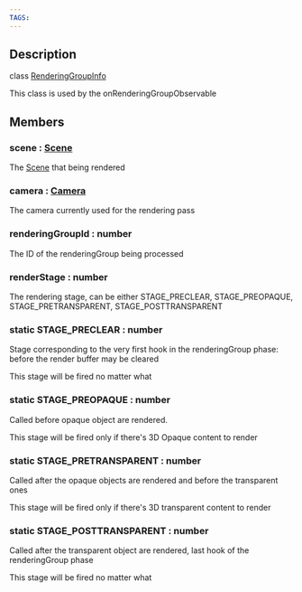```yaml
---
TAGS:
---
```

## Description

class [RenderingGroupInfo](/classes/3.0/RenderingGroupInfo)

This class is used by the onRenderingGroupObservable

## Members

### scene : [Scene](/classes/3.0/Scene)

The [Scene](/classes/3.0/Scene) that being rendered

### camera : [Camera](/classes/3.0/Camera)

The camera currently used for the rendering pass

### renderingGroupId : number

The ID of the renderingGroup being processed

### renderStage : number

The rendering stage, can be either STAGE_PRECLEAR, STAGE_PREOPAQUE, STAGE_PRETRANSPARENT, STAGE_POSTTRANSPARENT

### static STAGE_PRECLEAR : number

Stage corresponding to the very first hook in the renderingGroup phase: before the render buffer may be cleared

This stage will be fired no matter what

### static STAGE_PREOPAQUE : number

Called before opaque object are rendered.

This stage will be fired only if there's 3D Opaque content to render

### static STAGE_PRETRANSPARENT : number

Called after the opaque objects are rendered and before the transparent ones

This stage will be fired only if there's 3D transparent content to render

### static STAGE_POSTTRANSPARENT : number

Called after the transparent object are rendered, last hook of the renderingGroup phase

This stage will be fired no matter what

